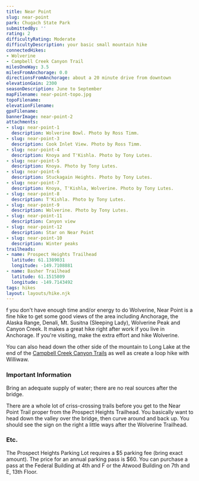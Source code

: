 ```yaml
---
title: Near Point
slug: near-point
park: Chugach State Park
submittedBy: ''
rating: 2
difficultyRating: Moderate
difficultyDescription: your basic small mountain hike
connectedHikes:
- Wolverine
- Campbell Creek Canyon Trail
milesOneWay: 3.5
milesFromAnchorage: 0.0
directionsFromAnchorage: about a 20 minute drive from downtown
elevationGain: 2300
seasonDescription: June to September
mapFilename: near-point-topo.jpg
topoFilename: 
elevationFilename: 
gpxFilename: 
bannerImage: near-point-2
attachments:
- slug: near-point-1
  description: Wolverine Bowl. Photo by Ross Timm.
- slug: near-point-3
  description: Cook Inlet View. Photo by Ross Timm.
- slug: near-point-4
  description: Knoya and T'Kishla. Photo by Tony Lutes.
- slug: near-point-5
  description: Knoya. Photo by Tony Lutes.
- slug: near-point-6
  description: Stuckagain Heights. Photo by Tony Lutes.
- slug: near-point-7
  description: Knoya, T'Kishla, Wolverine. Photo by Tony Lutes.
- slug: near-point-8
  description: T'Kishla. Photo by Tony Lutes.
- slug: near-point-9
  description: Wolverine. Photo by Tony Lutes.
- slug: near-point-11
  description: Canyon view
- slug: near-point-12
  description: Star on Near Point
- slug: near-point-10
  description: Winter peaks
trailheads:
- name: Prospect Heights Trailhead
  latitude: 61.1389031
  longitude: -149.7108881
- name: Basher Trailhead
  latitude: 61.1515809
  longitude: -149.7143492
tags: hikes
layout: layouts/hike.njk
---
```

f you don't have enough time and/or energy to do Wolverine, Near Point is a fine hike to get some good views of the area including Anchorage, the Alaska Range, Denali, Mt. Susitna (Sleeping Lady), Wolverine Peak and Canyon Creek. It makes a great hike right after work if you live in Anchorage. If you're visiting, make the extra effort and hike Wolverine. 

You can also head down the other side of the mountain to Long Lake at the end of the [Campbell Creek Canyon Trails](http://alaskahikesearch.com/hikes/campbell-creek-canyon-trail/ "Campbell Creek Canyon Trail") as well as create a loop hike with Williwaw. 

### Important Information

Bring an adequate supply of water; there are no real sources after the bridge.

There are a whole lot of criss-crossing trails before you get to the Near Point Trail proper from the Prospect Heights Trailhead. You basically want to head down the valley over the bridge, then curve around and back up. You should see the sign on the right a little ways after the Wolverine Trailhead.

### Etc.

The Prospect Heights Parking Lot requires a $5 parking fee (bring exact amount). The price for an annual parking pass is $60. You can purchase a pass at the Federal Building at 4th and F or the Atwood Building on 7th and E, 13th Floor. 